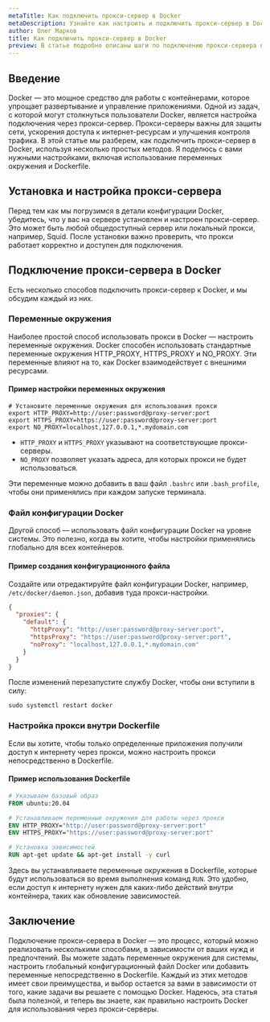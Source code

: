 ```yaml
---
metaTitle: Как подключить прокси-сервер в Docker
metaDescription: Узнайте как настроить и подключить прокси-сервер в Docker эффективно используя конфигурационные файлы переменные окружения и аргументы командной строки
author: Олег Марков
title: Как подключить прокси-сервер в Docker
preview: В статье подробно описаны шаги по подключению прокси-сервера в Docker включая настройку конфигураций и использование переменных окружения что поможет оптимизировать сетевую работу контейнеров
---
```


## Введение

Docker — это мощное средство для работы с контейнерами, которое упрощает развертывание и управление приложениями. Одной из задач, с которой могут столкнуться пользователи Docker, является настройка подключения через прокси-сервер. Прокси-серверы важны для защиты сети, ускорения доступа к интернет-ресурсам и улучшения контроля трафика. В этой статье мы разберем, как подключить прокси-сервер в Docker, используя несколько простых методов. Я поделюсь с вами нужными настройками, включая использование переменных окружения и Dockerfile. 

## Установка и настройка прокси-сервера

Перед тем как мы погрузимся в детали конфигурации Docker, убедитесь, что у вас на сервере установлен и настроен прокси-сервер. Это может быть любой общедоступный сервер или локальный прокси, например, Squid. После установки важно проверить, что прокси работает корректно и доступен для подключения.

## Подключение прокси-сервера в Docker

Есть несколько способов подключить прокси-сервер к Docker, и мы обсудим каждый из них.

### Переменные окружения

Наиболее простой способ использовать прокси в Docker — настроить переменные окружения. Docker способен использовать стандартные переменные окружения HTTP_PROXY, HTTPS_PROXY и NO_PROXY. Эти переменные влияют на то, как Docker взаимодействует с внешними ресурсами.

#### Пример настройки переменных окружения

```shell
# Установите переменные окружения для использования прокси
export HTTP_PROXY=http://user:password@proxy-server:port
export HTTPS_PROXY=https://user:password@proxy-server:port
export NO_PROXY=localhost,127.0.0.1,*.mydomain.com
```

- `HTTP_PROXY` и `HTTPS_PROXY` указывают на соответствующие прокси-серверы.
- `NO_PROXY` позволяет указать адреса, для которых прокси не будет использоваться.

Эти переменные можно добавить в ваш файл `.bashrc` или `.bash_profile`, чтобы они применялись при каждом запуске терминала.

### Файл конфигурации Docker

Другой способ — использовать файл конфигурации Docker на уровне системы. Это полезно, когда вы хотите, чтобы настройки применялись глобально для всех контейнеров.

#### Пример создания конфигурационного файла

Создайте или отредактируйте файл конфигурации Docker, например, `/etc/docker/daemon.json`, добавив туда прокси-настройки.

```json
{
  "proxies": {
    "default": {
      "httpProxy": "http://user:password@proxy-server:port",
      "httpsProxy": "https://user:password@proxy-server:port",
      "noProxy": "localhost,127.0.0.1,*.mydomain.com"
    }
  }
}
```

После изменений перезапустите службу Docker, чтобы они вступили в силу:

```shell
sudo systemctl restart docker
```

### Настройка прокси внутри Dockerfile

Если вы хотите, чтобы только определенные приложения получили доступ к интернету через прокси, можно настроить прокси непосредственно в Dockerfile.

#### Пример использования Dockerfile

```dockerfile
# Указываем базовый образ
FROM ubuntu:20.04

# Устанавливаем переменные окружения для работы через прокси
ENV HTTP_PROXY="http://user:password@proxy-server:port"
ENV HTTPS_PROXY="https://user:password@proxy-server:port"

# Установка зависимостей
RUN apt-get update && apt-get install -y curl
```

Здесь вы устанавливаете переменные окружения в Dockerfile, которые будут использоваться во время выполнения команд `RUN`. Это удобно, если доступ к интернету нужен для каких-либо действий внутри контейнера, таких как обновление зависимостей.

## Заключение

Подключение прокси-сервера в Docker — это процесс, который можно реализовать несколькими способами, в зависимости от ваших нужд и предпочтений. Вы можете задать переменные окружения для системы, настроить глобальный конфигурационный файл Docker или добавить переменные непосредственно в Dockerfile. Каждый из этих методов имеет свои преимущества, и выбор остается за вами в зависимости от того, какие задачи вы решаете с помощью Docker. Надеюсь, эта статья была полезной, и теперь вы знаете, как правильно настроить Docker для использования через прокси-серверы.